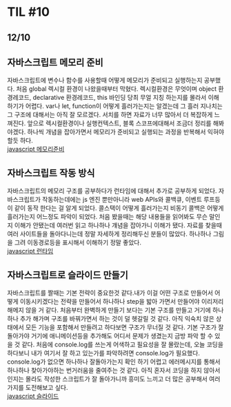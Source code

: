 # TIL #10
## 12/10

## 자바스크립트 메모리 준비
자바스크립트에 변수나 함수를 사용할때 어떻게 메모리가 준비되고 실행하는지 공부했다. 처음 global 렉시컬 환경이 나왔을때부터 막혔다. 렉시컬환경은 무엇이며 object 환경레코드, declarative 환경레코드, this 바인딩 당최 무얼 지칭  하는지를 몰라서 이해하기가 어렵다. var나 let, function이 어떻게 흘러가는지는 알겠는데 그 흘러 지나치는 그 구조에 대해서는 아직 잘 모르겠다. 서치를 하면 자료가 너무 많아서 더 복잡하게 느껴진다. 앞으로 렉시컬환경이나 실행컨텍스트, 블록 스코프에대해서 조금더 정리를 해봐야겠다. 하나씩 개념을 잡아가면서 메모리가 준비되고 실행되는 과정을 반복해서 익혀야 할듯 하다.   
[javascript 메모리준비](https://github.com/mrlee323/TIL/blob/main/js/js_memory_ready.md)

## 자바스크립트 작동 방식
자바스크립트의 메모리 구조를 공부하다가 런타임에 대해서 추가로 공부하게 되었다. 자바스크립트가 작동하는데에는 js 엔진 뿐만아니라 web APIs와 콜백큐, 이벤트 루프등이 같이 동작 한다는 걸 알게 되었다. 콜스택이 어떻게 흘러가는지 비동기 콜백은 어떻게 흘러가는지 어느정도 파악이 되었다. 처음 봤을때는 해당 내용들을 읽어봐도 무슨 말인지 이해가 안됐는데 여러번 읽고 하나하나 걔념을 잡아가니 이해가 됐다. 자료를 찾을때 여러 사이트들을 돌아다니는데 정말 자세하게 정리해두신 분들이 많았다. 하나하나 그림을 그려 이동경로등을 표시해서 이해하기 정말 좋았다.  
[javascript 런타임](https://github.com/mrlee323/TIL/blob/main/js/js_works.md)

## 자바스크립트로 슬라이드 만들기 
자바스크립트를 짤때는 기본 전략이 중요한것 같다.내가 이걸 어떤 구조로 만들어서 어떻게 이동시키겠다는 전략을 만들어서 하나하나 step을 밟아 가면서 만들어야 이리저리 해메지 않을 거 같다. 처음부터 완벽하게 만들기 보다는 기본 구조를 만들고 거기에 하나하나 추가 해가며 구조를 바꿔가면서 하는 것이 덜 헷갈릴 것 같다. 아직 익숙치 않은 상태에서 모든 기능을 포함해서 만들려고 하다보면 구조가 무너질 것 같다. 기본 구조가 잘 돌아가야 거기에 애니메이션등을 추가해도 어디서 문제가 생겼는지 금방 파악 할 수 있을 것 같다. 처음에 console.log를 쓰는게 어색하고 필요성을 잘 몰랐는데, 오늘 코딩을 하다보니 내가 여기서 잘 하고 있는가를 파악하려면 console.log가 필요했다. console.log가 없으면 하나하나 잘돌아가는지 확인 하기 어렵고 에러메시지를 통해서 하나하나 찾아가야하는 번거러움을 줄여주는 것 같다. 아직 혼자서 코딩을 하지 않아서 인지는 몰라도 작성한 스크립트가 잘 돌아가니까 흥미도 느끼고 더 많은 공부해서 여러가지를 도전해보고 싶다.  
[javascript 슬라이드](https://github.com/mrlee323/TIL/blob/main/js/js_slide.md)


